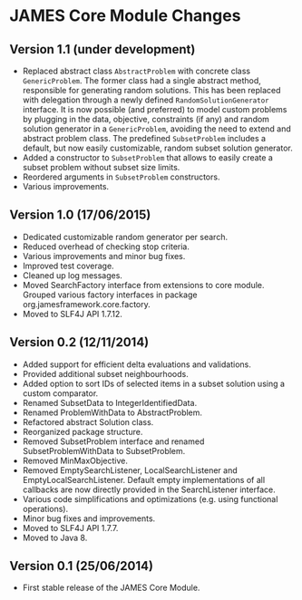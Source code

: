 JAMES Core Module Changes
=========================

Version 1.1 (under development)
-------------------------------

 - Replaced abstract class `AbstractProblem` with concrete class `GenericProblem`.
   The former class had a single abstract method, responsible for generating random
   solutions. This has been replaced with delegation through a newly defined
   `RandomSolutionGenerator` interface. It is now possible (and preferred) to
   model custom problems by plugging in the data, objective, constraints (if any)
   and random solution generator in a `GenericProblem`, avoiding the need to extend
   and abstract problem class. The predefined `SubsetProblem` includes a default,
   but now easily customizable, random subset solution generator.
 - Added a constructor to `SubsetProblem` that allows to easily create a subset
   problem without subset size limits.
 - Reordered arguments in `SubsetProblem` constructors.
 - Various improvements.

Version 1.0 (17/06/2015)
------------------------

 - Dedicated customizable random generator per search.
 - Reduced overhead of checking stop criteria.
 - Various improvements and minor bug fixes.
 - Improved test coverage.
 - Cleaned up log messages.
 - Moved SearchFactory interface from extensions to core module. Grouped various
   factory interfaces in package org.jamesframework.core.factory.
 - Moved to SLF4J API 1.7.12.

Version 0.2 (12/11/2014)
------------------------

 - Added support for efficient delta evaluations and validations.
 - Provided additional subset neighbourhoods.
 - Added option to sort IDs of selected items in a subset solution using a
   custom comparator.
 - Renamed SubsetData to IntegerIdentifiedData.
 - Renamed ProblemWithData to AbstractProblem.
 - Refactored abstract Solution class.
 - Reorganized package structure.
 - Removed SubsetProblem interface and renamed SubsetProblemWithData to SubsetProblem.
 - Removed MinMaxObjective.
 - Removed EmptySearchListener, LocalSearchListener and EmptyLocalSearchListener.
   Default empty implementations of all callbacks are now directly provided in the
   SearchListener interface.
 - Various code simplifications and optimizations (e.g. using functional operations).
 - Minor bug fixes and improvements.
 - Moved to SLF4J API 1.7.7.
 - Moved to Java 8.


Version 0.1 (25/06/2014)
------------------------

 - First stable release of the JAMES Core Module.
